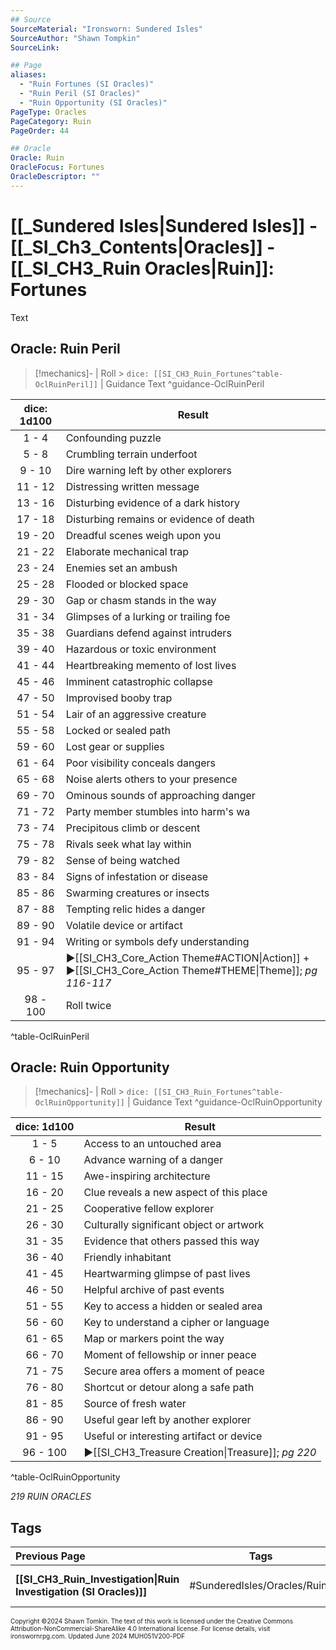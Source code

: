 ```yaml
---
## Source
SourceMaterial: "Ironsworn: Sundered Isles"
SourceAuthor: "Shawn Tompkin"
SourceLink: 

## Page
aliases: 
  - "Ruin Fortunes (SI Oracles)"
  - "Ruin Peril (SI Oracles)"
  - "Ruin Opportunity (SI Oracles)"
PageType: Oracles
PageCategory: Ruin
PageOrder: 44

## Oracle
Oracle: Ruin
OracleFocus: Fortunes
OracleDescriptor: ""
---
```

# [[_Sundered Isles|Sundered Isles]] - [[_SI_Ch3_Contents|Oracles]] - [[_SI_CH3_Ruin Oracles|Ruin]]: Fortunes
Text

## Oracle: Ruin Peril
> [!mechanics]- | Roll > `dice: [[SI_CH3_Ruin_Fortunes^table-OclRuinPeril]]` | Guidance
> Text ^guidance-OclRuinPeril

| dice: 1d100 | Result |
| :---: | --- |
| 1 - 4 | Confounding puzzle |
| 5 - 8 | Crumbling terrain underfoot |
| 9 - 10 | Dire warning left by other explorers |
| 11 - 12 | Distressing written message |
| 13 - 16 | Disturbing evidence of a dark history |
| 17 - 18 | Disturbing remains or evidence of death |
| 19 - 20 | Dreadful scenes weigh upon you |
| 21 - 22 | Elaborate mechanical trap |
| 23 - 24 | Enemies set an ambush |
| 25 - 28 | Flooded or blocked space |
| 29 - 30 | Gap or chasm stands in the way |
| 31 - 34 | Glimpses of a lurking or trailing foe |
| 35 - 38 | Guardians defend against intruders |
| 39 - 40 | Hazardous or toxic environment |
| 41 - 44 | Heartbreaking memento of lost lives |
| 45 - 46 | Imminent catastrophic collapse |
| 47 - 50 | Improvised booby trap |
| 51 - 54 | Lair of an aggressive creature |
| 55 - 58 | Locked or sealed path |
| 59 - 60 | Lost gear or supplies |
| 61 - 64 | Poor visibility conceals dangers |
| 65 - 68 | Noise alerts others to your presence |
| 69 - 70 | Ominous sounds of approaching danger |
| 71 - 72 | Party member stumbles into harm's wa |
| 73 - 74 | Precipitous climb or descent |
| 75 - 78 | Rivals seek what lay within |
| 79 - 82 | Sense of being watched |
| 83 - 84 | Signs of infestation or disease |
| 85 - 86 | Swarming creatures or insects |
| 87 - 88 | Tempting relic hides a danger |
| 89 - 90 | Volatile device or artifact |
| 91 - 94 | Writing or symbols defy understanding |
| 95 - 97 | ▶[[SI_CH3_Core_Action Theme#ACTION\|Action]] + ▶[[SI_CH3_Core_Action Theme#THEME\|Theme]]; _pg 116-117_ |
| 98 - 100 | Roll twice |
^table-OclRuinPeril

## Oracle: Ruin Opportunity
> [!mechanics]- | Roll > `dice: [[SI_CH3_Ruin_Fortunes^table-OclRuinOpportunity]]` | Guidance
> Text ^guidance-OclRuinOpportunity

| dice: 1d100 | Result |
| :---: | --- |
| 1 - 5 | Access to an untouched area |
| 6 - 10 | Advance warning of a danger |
| 11 - 15 | Awe-inspiring architecture |
| 16 - 20 | Clue reveals a new aspect of this place |
| 21 - 25 | Cooperative fellow explorer |
| 26 - 30 | Culturally significant object or artwork |
| 31 - 35 | Evidence that others passed this way |
| 36 - 40 | Friendly inhabitant |
| 41 - 45 | Heartwarming glimpse of past lives |
| 46 - 50 | Helpful archive of past events |
| 51 - 55 | Key to access a hidden or sealed area |
| 56 - 60 | Key to understand a cipher or language |
| 61 - 65 | Map or markers point the way |
| 66 - 70 | Moment of fellowship or inner peace |
| 71 - 75 | Secure area offers a moment of peace |
| 76 - 80 | Shortcut or detour along a safe path |
| 81 - 85 | Source of fresh water |
| 86 - 90 | Useful gear left by another explorer |
| 91 - 95 | Useful or interesting artifact or device |
| 96 - 100 | ▶[[SI_CH3_Treasure Creation\|Treasure]]; _pg 220_ |
^table-OclRuinOpportunity

*219 RUIN ORACLES*

## Tags

| Previous Page | Tags | Next Section |
| :--- | :---: | ---: |
| **[[SI_CH3_Ruin_Investigation\|Ruin Investigation (SI Oracles)]]** | #SunderedIsles/Oracles/Ruins | **[[_SI_Ch3_Misc Oracles\|Miscellaneous (SI Oracles)]]** |

<font size=-2>Copyright ©2024 Shawn Tomkin. The text of this work is licensed under the Creative Commons Attribution-NonCommercial-ShareAlike 4.0 International license. For license details, visit ironswornrpg.com. Updated June 2024 MUH051V200-PDF</font>